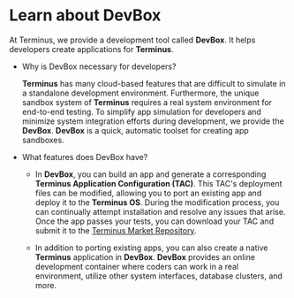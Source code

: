 # Learn about DevBox

At Terminus, we provide a development tool called **DevBox**. It helps developers create applications for **Terminus**.

- Why is DevBox necessary for developers?
    
  **Terminus** has many cloud-based features that are difficult to simulate in a standalone development environment. Furthermore, the unique sandbox system of **Terminus** requires a real system environment for end-to-end testing. To simplify app simulation for developers and minimize system integration efforts during development, we provide the **DevBox**. **DevBox** is a quick, automatic toolset for creating app sandboxes.

- What features does DevBox have?

  - In **DevBox**, you can build an app and generate a corresponding **Terminus Application Configuration (TAC)**. This TAC's deployment files can be modified, allowing you to port an existing app and deploy it to the **Terminus OS**. During the modification process, you can continually attempt installation and resolve any issues that arise. Once the app passes your tests, you can download your TAC and submit it to the [Terminus Market Repository](https://github.com/beclab/apps).


  - In addition to porting existing apps, you can also create a native **Terminus** application in **DevBox**. **DevBox** provides an online development container where coders can work in a real environment, utilize other system interfaces, database clusters, and more.